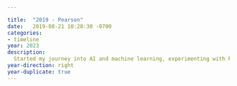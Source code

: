 ```yaml
---

title:  "2019 - Pearson"
date:   2019-08-21 10:28:30 -0700
categories:
- timeline
year: 2023
description: 
  Started my journey into AI and machine learning, experimenting with Python packages, TensorFlow, and vector databases to explore data processing and model training.
year-direction: right
year-duplicate: true
---
```

